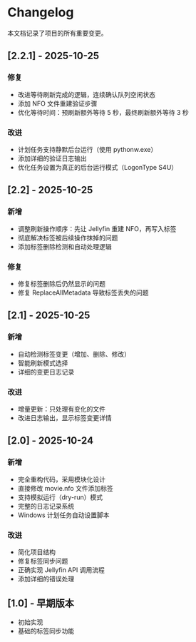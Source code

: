 # Changelog

本文档记录了项目的所有重要变更。

## [2.2.1] - 2025-10-25

### 修复
- 改进等待刷新完成的逻辑，连续确认队列空闲状态
- 添加 NFO 文件重建验证步骤
- 优化等待时间：预刷新额外等待 5 秒，最终刷新额外等待 3 秒

### 改进
- 计划任务支持静默后台运行（使用 pythonw.exe）
- 添加详细的验证日志输出
- 优化任务设置为真正的后台运行模式（LogonType S4U）

## [2.2] - 2025-10-25

### 新增
- 调整刷新操作顺序：先让 Jellyfin 重建 NFO，再写入标签
- 彻底解决标签被后续操作抹掉的问题
- 添加标签删除检测和自动处理逻辑

### 修复
- 修复标签删除后仍然显示的问题
- 修复 ReplaceAllMetadata 导致标签丢失的问题

## [2.1] - 2025-10-25

### 新增
- 自动检测标签变更（增加、删除、修改）
- 智能刷新模式选择
- 详细的变更日志记录

### 改进
- 增量更新：只处理有变化的文件
- 改进日志输出，显示标签变更详情

## [2.0] - 2025-10-24

### 新增
- 完全重构代码，采用模块化设计
- 直接修改 movie.nfo 文件添加标签
- 支持模拟运行（dry-run）模式
- 完整的日志记录系统
- Windows 计划任务自动设置脚本

### 改进
- 简化项目结构
- 修复标签同步问题
- 正确实现 Jellyfin API 调用流程
- 添加详细的错误处理

## [1.0] - 早期版本

- 初始实现
- 基础的标签同步功能

